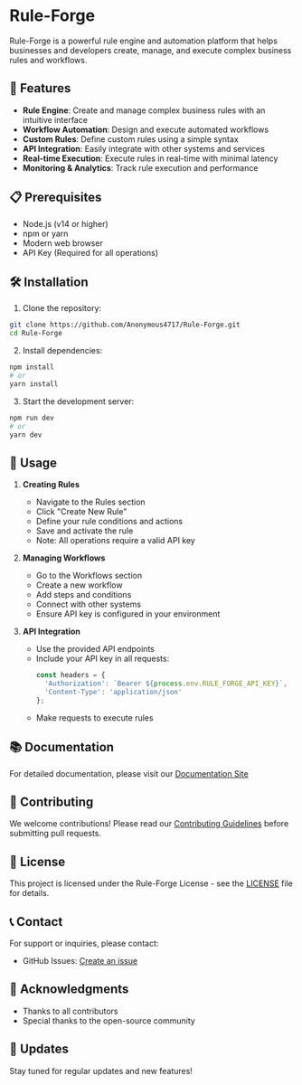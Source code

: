 # Rule-Forge

Rule-Forge is a powerful rule engine and automation platform that helps businesses and developers create, manage, and execute complex business rules and workflows.

## 🚀 Features

- **Rule Engine**: Create and manage complex business rules with an intuitive interface
- **Workflow Automation**: Design and execute automated workflows
- **Custom Rules**: Define custom rules using a simple syntax
- **API Integration**: Easily integrate with other systems and services
- **Real-time Execution**: Execute rules in real-time with minimal latency
- **Monitoring & Analytics**: Track rule execution and performance

## 📋 Prerequisites

- Node.js (v14 or higher)
- npm or yarn
- Modern web browser
- API Key (Required for all operations)


## 🛠️ Installation

1. Clone the repository:
```bash
git clone https://github.com/Anonymous4717/Rule-Forge.git
cd Rule-Forge
```

2. Install dependencies:
```bash
npm install
# or
yarn install
```

3. Start the development server:
```bash
npm run dev
# or
yarn dev
```

## 🎯 Usage

1. **Creating Rules**
   - Navigate to the Rules section
   - Click "Create New Rule"
   - Define your rule conditions and actions
   - Save and activate the rule
   - Note: All operations require a valid API key

2. **Managing Workflows**
   - Go to the Workflows section
   - Create a new workflow
   - Add steps and conditions
   - Connect with other systems
   - Ensure API key is configured in your environment

3. **API Integration**
   - Use the provided API endpoints
   - Include your API key in all requests:
     ```javascript
     const headers = {
       'Authorization': `Bearer ${process.env.RULE_FORGE_API_KEY}`,
       'Content-Type': 'application/json'
     };
     ```
   - Make requests to execute rules

## 📚 Documentation

For detailed documentation, please visit our [Documentation Site](https://docs.rule-forge.com)

## 🤝 Contributing

We welcome contributions! Please read our [Contributing Guidelines](CONTRIBUTING.md) before submitting pull requests.

## 📄 License

This project is licensed under the Rule-Forge License - see the [LICENSE](LICENSE) file for details.

## 📞 Contact

For support or inquiries, please contact:
- GitHub Issues: [Create an issue](https://github.com/Anonymous4717/Rule-Forge/issues)

## 🙏 Acknowledgments

- Thanks to all contributors
- Special thanks to the open-source community

## 🔄 Updates

Stay tuned for regular updates and new features!
